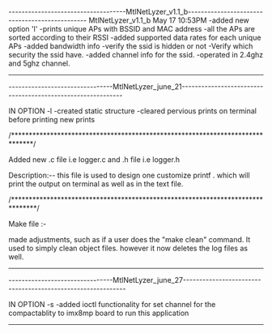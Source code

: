 ------------------------------------MtlNetLyzer_v1.1_b-----------------------------------------------
MtlNetLyzer_v1.1_b
May 17 10:53PM
-added new option 'l'
    -prints unique APs with BSSID and MAC address
    -all the APs are sorted according to their RSSI
    -added supported data rates for each unique APs
    -added bandwidth info 
    -verify the ssid is hidden or not
    -Verify which security the ssid have.
    -added channel info for the ssid.
    -operated in 2.4ghz and 5ghz channel.


------------------------------------------------------------------------------------------------------

--------------------------------MtlNetLyzer_june_21------------------------------------------------------------

IN OPTION -l
	-created static structure 
	-cleared pervious prints on terminal before printing new prints
	
/******************************************************************************/

Added new .c file i.e logger.c and .h file i.e logger.h

Description:-- this file is used to design one customize printf . 
which will print the output on terminal as well as in the text file.

/*******************************************************************************/

Make file :-

made adjustments, such as if a user does the "make clean" command. It used to simply clean object files. 
however it now deletes the log files as well. 

----------------------------------------------------------------------------------------------------------------

--------------------------------MtlNetLyzer_june_27------------------------------------------------------------

IN OPTION -s
	-added ioctl functionality for set channel for the compactablity to imx8mp board to run this application
	
---------------------------------------------------------------------------------------------------------------

